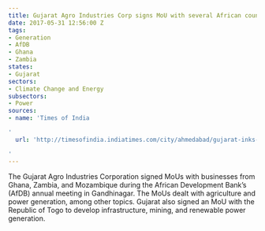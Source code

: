 ```yaml
---
title: Gujarat Agro Industries Corp signs MoU with several African countries
date: 2017-05-31 12:56:00 Z
tags:
- Generation
- AfDB
- Ghana
- Zambia
states:
- Gujarat
sectors:
- Climate Change and Energy
subsectors:
- Power
sources:
- name: 'Times of India

'
  url: 'http://timesofindia.indiatimes.com/city/ahmedabad/gujarat-inks-mous-with-three-african-entities-in-agri-power-infra-sectors/articleshow/58830858.cms

'
---
```


The Gujarat Agro Industries Corporation signed MoUs with businesses from Ghana, Zambia, and Mozambique during the African Development Bank’s (AfDB) annual meeting in Gandhinagar. The MoUs dealt with agriculture and power generation, among other topics. Gujarat also signed an MoU with the Republic of Togo to develop infrastructure, mining, and renewable power generation.
